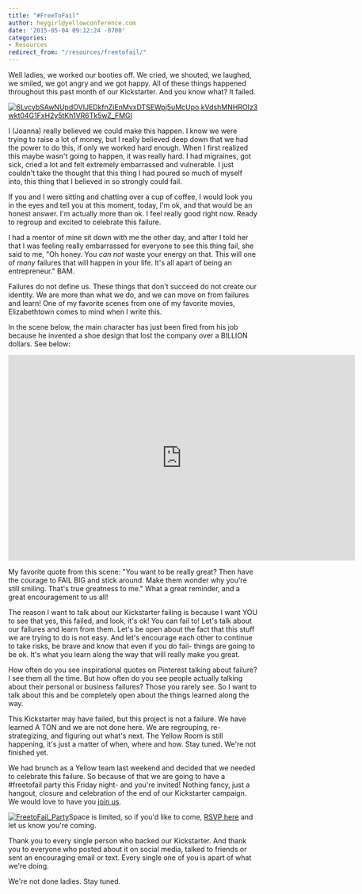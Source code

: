 ```yaml
---
title: "#FreeToFail"
author: heygirl@yellowconference.com
date: '2015-05-04 09:12:24 -0700'
categories:
- Resources
redirect_from: "/resources/freetofail/"
---
```


Well ladies, we worked our booties off. We cried, we shouted, we laughed, we smiled, we got angry and we got happy. All of these things happened throughout this past month of our Kickstarter. And you know what? It failed.

[![6LvcybSAwNUpdOVIJEDkfnZiEnMvxDTSEWpj5uMcUpo,kVdshMNHROIz3wkt04G1FxH2y5tKh1VR6Tk5wZ_FMGI](https://s3.amazonaws.com/yellow-files/blog/2015/04/6LvcybSAwNUpdOVIJEDkfnZiEnMvxDTSEWpj5uMcUpokVdshMNHROIz3wkt04G1FxH2y5tKh1VR6Tk5wZ_FMGI-682x1024.jpg)](https://s3.amazonaws.com/yellow-files/blog/2015/04/6LvcybSAwNUpdOVIJEDkfnZiEnMvxDTSEWpj5uMcUpokVdshMNHROIz3wkt04G1FxH2y5tKh1VR6Tk5wZ_FMGI.jpg)

I (Joanna) really believed we could make this happen. I know we were trying to raise a lot of money, but I really believed deep down that we had the power to do this, if only we worked hard enough. When I first realized this maybe wasn't going to happen, it was really hard. I had migraines, got sick, cried a lot and felt extremely embarrassed and vulnerable. I just couldn't take the thought that this thing I had poured so much of myself into, this thing that I believed in so strongly could fail.

If you and I were sitting and chatting over a cup of coffee, I would look you in the eyes and tell you at this moment, today, I'm ok, and that would be an honest answer. I'm actually more than ok. I feel really good right now. Ready to regroup and excited to celebrate this failure.

I had a mentor of mine sit down with me the other day, and after I told her that I was feeling really embarrassed for everyone to see this thing fail, she said to me, "Oh honey. You _can not_ waste your energy on that. This will one of _many_ failures that will happen in your life. It's all apart of being an entrepreneur." BAM.

Failures do not define us. These things that don't succeed do not create our identity. We are more than what we do, and we can move on from failures and learn! One of my favorite scenes from one of my favorite movies, Elizabethtown comes to mind when I write this.

In the scene below, the main character has just been fired from his job because he invented a shoe design that lost the company over a BILLION dollars. See below:

<iframe src="https://www.youtube.com/embed/jrf263yJwic" width="700" height="415" frameborder="0" allowfullscreen="allowfullscreen"></iframe>

My favorite quote from this scene: "You want to be really great? Then have the courage to FAIL BIG and stick around. Make them wonder why you're still smiling. That's true greatness to me." What a great reminder, and a great encouragement to us all!

The reason I want to talk about our Kickstarter failing is because I want YOU to see that yes, this failed, and look, it's ok! You can fail to! Let's talk about our failures and learn from them. Let's be open about the fact that this stuff we are trying to do is not easy. And let's encourage each other to continue to take risks, be brave and know that even if you do fail- things are going to be ok. It's what you learn along the way that will really make you great.

How often do you see inspirational quotes on Pinterest talking about failure? I see them all the time. But how often do you see people actually talking about their personal or business failures? Those you rarely see. So I want to talk about this and be completely open about the things learned along the way.

This Kickstarter may have failed, but this project is not a failure. We have learned A TON and we are not done here. We are regrouping, re-strategizing, and figuring out what's next. The Yellow Room is still happening, it's just a matter of when, where and how. Stay tuned. We're not finished yet.

We had brunch as a Yellow team last weekend and decided that we needed to celebrate this failure. So because of that we are going to have a #freetofail party this Friday night- and you're invited! Nothing fancy, just a hangout, closure and celebration of the end of our Kickstarter campaign. We would love to have you [join us](https://ti.to/yellowconference/free-to-fail-party).

[![FreetoFail_Party](https://s3.amazonaws.com/yellow-files/blog/2015/05/FreetoFail_Party-1024x666.jpg)](https://s3.amazonaws.com/yellow-files/blog/2015/05/FreetoFail_Party.jpg)Space is limited, so if you'd like to come, [RSVP here](https://ti.to/yellowconference/free-to-fail-party) and let us know you're coming.

Thank you to every single person who backed our Kickstarter. And thank you to everyone who posted about it on social media, talked to friends or sent an encouraging email or text. Every single one of you is apart of what we're doing.

We're not done ladies. Stay tuned.
